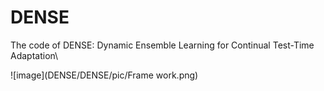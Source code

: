 # DENSE
The code of DENSE: Dynamic Ensemble Learning for Continual Test-Time Adaptation\

![image](DENSE/DENSE/pic/Frame work.png)
